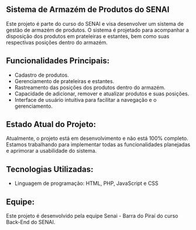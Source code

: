 ## Sistema de Armazém de Produtos do SENAI

Este projeto é parte do curso do SENAI e visa desenvolver um sistema de gestão de armazém de produtos. O sistema é projetado para acompanhar a disposição dos produtos em prateleiras e estantes, bem como suas respectivas posições dentro do armazém.

## Funcionalidades Principais:
- Cadastro de produtos.
- Gerenciamento de prateleiras e estantes.
- Rastreamento das posições dos produtos dentro do armazém.
- Capacidade de adicionar, remover e atualizar produtos e suas posições.
- Interface de usuário intuitiva para facilitar a navegação e o gerenciamento.

## Estado Atual do Projeto:
Atualmente, o projeto está em desenvolvimento e não está 100% completo. Estamos trabalhando para implementar todas as funcionalidades planejadas e aprimorar a usabilidade do sistema.

## Tecnologias Utilizadas:
- Linguagem de programação: HTML, PHP, JavaScript e CSS

## Equipe:
Este projeto é desenvolvido pela equipe Senai - Barra do Piraí do curso Back-End do SENAI.
